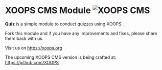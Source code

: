 # XOOPS CMS Module   ![XOOPS CMS](https://avatars2.githubusercontent.com/u/12771439?v=3&s=200)

**Quiz** is a simple module to conduct quizzes using XOOPS .

Fork this module and if you have any improvements and fixes, please share them back with us. 

Visit us on https://xoops.org

The upcoming XOOPS CMS version is being crafted at: https://github.com/XOOPS
